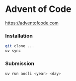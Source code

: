 # Advent of Code

https://adventofcode.com

### Installation

```bash
git clone ...
uv sync
```

### Submission

```bash
uv run aocli <year> <day>
```
